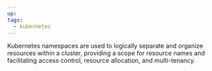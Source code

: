 ```yaml
---
up: 
tags:
  - kubernetes
---
```

Kubernetes namespaces are used to logically separate and organize
resources within a cluster, providing a scope for resource names and
facilitating access control, resource allocation, and multi-tenancy.